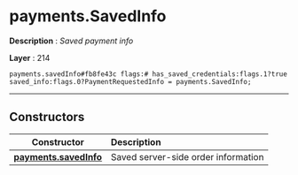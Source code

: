 # payments.SavedInfo

**Description** : *Saved payment info*

**Layer** : 214

```tl
payments.savedInfo#fb8fe43c flags:# has_saved_credentials:flags.1?true saved_info:flags.0?PaymentRequestedInfo = payments.SavedInfo;
```

---

## Constructors

| Constructor | Description |
| :---: | :--- |
| [**payments.savedInfo**](constructor/payments.savedInfo) | Saved server-side order information |
